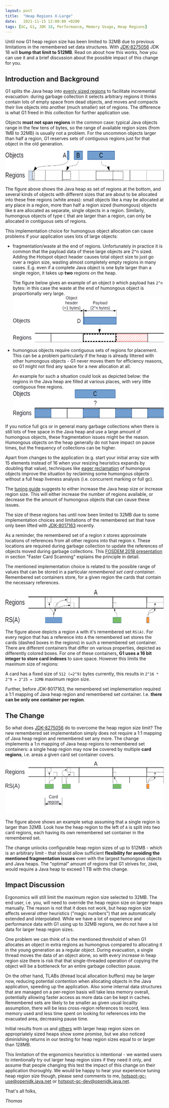 ```yaml
---
layout: post
title:  "Heap Regions X-Large"
date:   2021-11-15 12:00:00 +0200
tags: [GC, G1, JDK 18, Performance, Memory Usage, Heap Regions]
---
```


Until now G1 heap region size has been limited to 32MB due to previous limitations in the remembered set data structures. With [JDK-8275056](https://bugs.openjdk.java.net/browse/JDK-8275056) JDK 18 will **bump that limit to 512MB**. Read on about how this works, how you can use it and a brief discussion about the possible impact of this change for you.

## Introduction and Background ##

G1 splits the Java heap into [evenly sized regions](https://docs.oracle.com/en/java/javase/17/gctuning/garbage-first-g1-garbage-collector1.html#GUID-15921907-B297-43A4-8C48-DC88035BC7CF) to facilitate incremental evacuation: during garbage collection it selects arbitrary regions it thinks contain lots of empty space from dead objects, and moves and compacts their live objects into another (much smaller) set of regions. The difference is what G1 freed in this collection for further application use.

Objects **must not span regions** in the common case: typical Java objects range in the few tens of bytes, so the range of available region sizes (from 1MB to 32MB) is usually not a problem. For the uncommon objects larger than half a region, G1 reserves sets of contiguous regions just for that object in the old generation.

![Allocation destination based on region size](/assets/20211115-xlarge-regions-allocation.png)

The figure above shows the Java heap as set of regions at the bottom, and several kinds of objects with different sizes that are about to be allocated into these free regions (white areas): small objects like `A` may be allocated at any place in a region, more than half a region sized (humongous) objects like `B` are allocated as separate, single objects in a region. Similarly, humongous objects of type `C` that are larger than a region, can only be allocated in contiguous sets of regions.

This implementation choice for humongous object allocation can cause problems if your application uses lots of large objects:
  * fragmentation/waste at the end of regions. Unfortunately in practice it is common that the payload data of these large objects are 2^n sized. Adding the Hotspot object header causes total object size to just go over a region size, wasting almost completely empty regions in many cases. E.g. even if a complete Java object is one byte larger than a single region, it takes up **two** regions on the heap.
  
    The figure below gives an example of an object `D` which payload has `2^n` bytes: in this case the waste at the end of humongous object is proportionally very large.
  ![Problem with header of 2^n aligned objects](/assets/20211115-xlarge-regions-headerproblem.png)
  
  * humongous objects require contiguous sets of regions for placement. This can be a problem particularly if the heap is already littered with other humongous objects - G1 never moves them for efficiency reasons, so G1 might not find any space for a new allocation at all.

     An example for such a situation could look as depicted below: the regions in the Java heap are filled at various places, with very little contiguous free regions.
  ![Problem with region fragmentation](/assets/20211115-xlarge-regions-outerfragmentation.png)


If you notice full gcs or in general many garbage collections when there is still lots of free space in the Java heap and use a large amount of humongous objects, these fragmentation issues might be the reason. Humongous objects on the heap generally do not have impact on pause times, but the frequency of collections can be higher.

Apart from changes to the application (e.g. start your initial array size with 15 elements instead of 16 when your resizing heuristics expands by doubling that value), techniques like [eager reclamation](https://bugs.openjdk.java.net/browse/JDK-8048179) of humongous objects improve the situation by reclaiming some humongous objects without a full heap liveness analysis (i.e. concurrent marking or full gc).

The [tuning guide](https://docs.oracle.com/en/java/javase/17/gctuning/garbage-first-garbage-collector-tuning.html#GUID-2428DA90-B93D-48E6-B336-A849ADF1C552) suggests to either increase the Java heap size or increase region size. This will either increase the number of regions available, or decrease the the amount of humongous objects that can cause these issues.

The size of these regions has until now been limited to 32MB due to some implementation choices and limitations of the remembered set that have only been lifted with [JDK-8017163](https://bugs.openjdk.java.net/browse/JDK-8017163) recently.

As a reminder, the remembered set of a region `X` stores approximate locations of references from all other regions into that region `X`. These locations are required during garbage collection to update the references of objects moved during garbage collections. This [FOSDEM 2018 presentation](https://archive.fosdem.org/2018/schedule/event/g1/) in section "Faster Card Scanning" explains the principle in detail.

The mentioned implementation choice is related to the possible range of values that can be stored in a particular *remembered set card container*. Remembered set containers store, for a given region the cards that contain the necessary references.

![Remembered Set Containers](/assets/20211115-xlarge-regions-containers.png)

The figure above depicts a region `A` with it's remembered set `RS(A)`. For every region that has a reference into `A` the remembered set stores the cards (dashed boxes in the regions) in such a remembered set container. There are different containers that differ on various properties, depicted as differently colored boxes. For one of these containers, **G1 uses a 16 bit integer to store card indexes** to save space. However this limits the maximum size of regions:

A card has a fixed size of `512 (=2^9)` bytes currently, this results in `2^16 * 2^9 = 2^25 = 32MB` maximum region size.

Further, before JDK-8017163, the remembered set implementation required a 1:1 mapping of Java heap region and remembered set container. I.e. **there can be only one container per region**.

## The Change ##

So what does [JDK-8275056](https://bugs.openjdk.java.net/browse/JDK-8275056) do to overcome the heap region size limit? The new remembered set implementation simply does not require a 1:1 mapping of Java heap region and remembered set any more. The change implements a 1:n mapping of Java heap regions to remembered set containers: a single heap region may now be covered by multiple **card regions**, i.e. areas a given card set container covers.

![Card regions](/assets/20211115-xlarge-regions-cardregion.png)

The figure above shows an example setup assuming that a single region is larger than 32MB. Look how the heap region to the left of `A` is split into two card regions, each having its own remembered set container in the remembered set.

The change unlocks configurable heap region sizes of up to 512MB - which is an arbitrary limit - that should allow sufficient **flexibility for avoiding the mentioned fragmentation issues** even with the largest humongous objects and Java heaps. The "optimal" amount of regions that G1 strives for, `2048`, would require a Java heap to exceed 1 TB with this change.

## Impact Discussion ##

Ergonomics will still limit the maximum region size selected to 32MB. The end user, i.e. you, will need to override the heap region size on larger heaps manually. The reason is not that it does not work, but heap region size affects several other heuristics ("magic numbers") that are automatically extended and interpolated. While we have a lot of experience and performance data with G1 using up to 32MB regions, we do not have a lot data for larger heap region sizes.

One problem we can think of is the mentioned threshold of when G1 allocates an object in extra regions as humongous compared to allocating it in the young generation as a regular object. During evacuation, a single thread moves the data of an object alone, so with every increase in heap region size there is risk that that single-threaded operation of copying the object will be a bottleneck for an entire garbage collection pause.

On the other hand, TLABs (thread local allocation buffers) may be larger now, reducing potential contention when allocating objects in the Java application, speeding up the application.
Also some internal data structures that are managed on a per-region basis will take less memory overall, potentially allowing faster access as more data can be kept in caches. Remembered sets are likely to be smaller as given usual locality assumption, there will be less cross-region references to record, less memory used and less time spent on looking for references into the evacuated area, decreasing pause time.

Initial results from us and [others](https://bugs.openjdk.java.net/browse/JDK-8272773) with larger heap region sizes on appropriately sized heaps show some promise, but we also noticed diminishing returns in our testing for heap region sizes equal to or larger than 128MB.

This limitation of the ergonomics heuristics is intentional - we wanted users to intentionally try out larger heap region sizes if they need it only, and assume that people changing this test the impact of this change on their application thoroughly. We would be happy to hear your experience tuning heap region size though, please send comments to me, [hotspot-gc-use@openjdk.java.net](mailto:hotspot-gc-use@openjdk.java.net) or [hotspot-gc-dev@openjdk.java.net](mailto:hotspot-gc-dev@openjdk.java.net).


That's all folks,

*Thomas*

